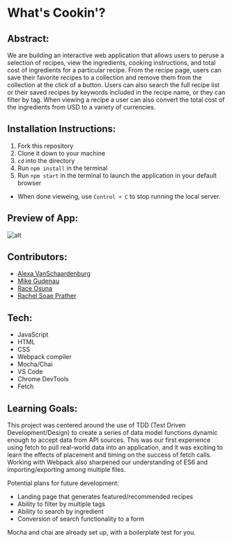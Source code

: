# What's Cookin'?

## Abstract:
[//]: <> (Briefly describe what you built and its features. What problem is the app solving? How does this application solve that problem?)
We are building an interactive web application that allows users to peruse a selection of recipes, view the ingredients, cooking instructions, and total cost of ingredients for a particular recipe. From the recipe page, users can save their favorite recipes to a collection and remove them from the collection at the click of a button. Users can also search the full recipe list or their saved recipes by keywords included in the recipe name, or they can filter by tag. When viewing a recipe a user can also convert the total cost of the ingredients from USD to a variety of currencies. 

## Installation Instructions:
[//]: <> (What steps does a person have to take to get your app cloned down and running?)
1. Fork this repository
2. Clone it down to your machine
3. `cd` into the directory
4. Run `npm install` in the terminal
5. Run `npm start` in the terminal to launch the application in your default browser
  - When done vieweing, use `Control + C` to stop running the local server.

## Preview of App:
[//]: <> (Provide ONE gif or screenshot of your application - choose the "coolest" piece of functionality to show off.)
![alt](https://media.giphy.com/media/v1.Y2lkPTc5MGI3NjExMzczNjBiYjQ0MGViMGQ1Mzk3OTQzM2UxZTViNTI2NjhkZDUzMWQ5MiZlcD12MV9pbnRlcm5hbF9naWZzX2dpZklkJmN0PWc/ySQPo5WMdRpIQo1w6F/giphy.gif)

## Contributors:
[//]: <> (Who worked on this application? Link to their GitHubs.)
- [Alexa VanSchaardenburg](https://github.com/AlexaVanSchaardenburg)
- [Mike Gudenau](https://github.com/mikegudenau)
- [Race Osuna](https://github.com/RaceOsuna)
- [Rachel Soae Prather](https://github.com/rachelsoae)

## Tech:
- JavaScript
- HTML
- CSS
- Webpack compiler
- Mocha/Chai
- VS Code
- Chrome DevTools
- Fetch

## Learning Goals:
[//]: <> (What were the learning goals of this project? What tech did you work with?)
[//]: <> (What are 2-3 wins you have from this project? What were some challenges you faced - and how did you get over them?)
This project was centered around the use of TDD (Test Driven Development/Design) to create a series of data model functions dynamic enough to accept data from API sources. This was our first experience using fetch to pull real-world data into an application, and it was exciting to learn the effects of placement and timing on the success of fetch calls. Working with Webpack also sharpened our understanding of ES6 and importing/exporting among multiple files.

Potential plans for future development:
- Landing page that generates featured/recommended recipes
- Ability to filter by multiple tags
- Ability to search by ingredient
- Conversion of search functionality to a form

Mocha and chai are already set up, with a boilerplate test for you.
